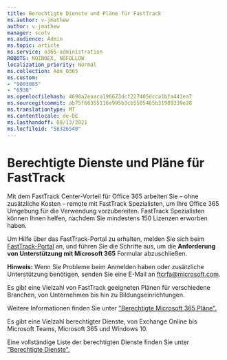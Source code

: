 ```yaml
---
title: Berechtigte Dienste und Pläne für FastTrack
ms.author: v-jmathew
author: v-jmathew
manager: scotv
ms.audience: Admin
ms.topic: article
ms.service: o365-administration
ROBOTS: NOINDEX, NOFOLLOW
localization_priority: Normal
ms.collection: Adm_O365
ms.custom:
- "9003885"
- "6938"
ms.openlocfilehash: 4698a2eaaca196673dcf227405dcca1bfa441ea7
ms.sourcegitcommit: ab75f66355116e995b3cb5505465b31989339e28
ms.translationtype: MT
ms.contentlocale: de-DE
ms.lasthandoff: 08/13/2021
ms.locfileid: "58326540"
---
```

# <a name="eligible-services-and-plans-for-fasttrack"></a>Berechtigte Dienste und Pläne für FastTrack

Mit dem FastTrack Center-Vorteil für Office 365 arbeiten Sie – ohne zusätzliche Kosten – remote mit FastTrack Spezialisten, um Ihre Office 365 Umgebung für die Verwendung vorzubereiten. FastTrack Spezialisten können Ihnen helfen, nachdem Sie mindestens 150 Lizenzen erworben haben.

Um Hilfe über das FastTrack-Portal zu erhalten, melden Sie sich beim [FastTrack-Portal](https://go.microsoft.com/fwlink/?linkid=2125443) an, und führen Sie die Schritte aus, um die **Anforderung von Unterstützung mit Microsoft 365** Formular abzuschließen.

**Hinweis:** Wenn Sie Probleme beim Anmelden haben oder zusätzliche Unterstützung benötigen, senden Sie eine E-Mail an [ftcrfa@microsoft.com](mailto:ftcrfa@microsoft.com).

Es gibt eine Vielzahl von FastTrack geeigneten Plänen für verschiedene Branchen, von Unternehmen bis hin zu Bildungseinrichtungen.

Weitere Informationen finden Sie unter ["Berechtigte Microsoft 365 Pläne".](https://go.microsoft.com/fwlink/?linkid=2125459)

Es gibt eine Vielzahl berechtigter Dienste, von Exchange Online bis Microsoft Teams, Microsoft 365 und Windows 10.

Eine vollständige Liste der berechtigten Dienste finden Sie unter ["Berechtigte Dienste".](https://go.microsoft.com/fwlink/?linkid=2125636)
